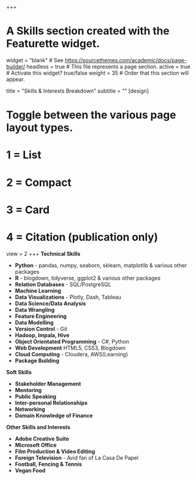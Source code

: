 
+++
# A Skills section created with the Featurette widget.
widget = "blank"  # See https://sourcethemes.com/academic/docs/page-builder/
headless = true  # This file represents a page section.
active = true  # Activate this widget? true/false
weight = 35  # Order that this section will appear.

title = "Skills & Interests Breakdown"
subtitle = ""
[design]
  # Toggle between the various page layout types.
  #   1 = List
  #   2 = Compact
  #   3 = Card
  #   4 = Citation (publication only)
  view = 2
+++
**Technical Skills** 
* **Python** - pandas, numpy, seaborn, sklearn, matplotlib & various other packages
* **R** - blogdown, tidyverse, ggplot2 & various other packages
* **Relation Databases** - SQL/PostgreSQL
* **Machine Learning**
* **Data Visualizations** - Plotly, Dash, Tableau
* **Data Science/Data Analysis**
* **Data Wrangling**
* **Feature Engineering**
* **Data Modelling**
* **Version Control** - Git
* **Hadoop, Impala, Hive**
* **Object Orientated Programming** - C#, Python
* **Web Development** HTML5, CSS3, Blogdown
* **Cloud Computing** - Cloudera, AWS(Learning)
* **Package Building**

**Soft Skills**
* **Stakeholder Management**
* **Mentoring**
* **Public Speaking**
* **Inter-personal Relationships**
* **Networking**
* **Domain Knowledge of Finance**

**Other Skills and Interests**
* **Adobe Creative Suite**
* **Microsoft Office**
* **Film Production & Video Editing**
* **Foreign Television** - Avid fan of La Casa De Papel
* **Football, Fencing & Tennis**
* **Vegan Food**


